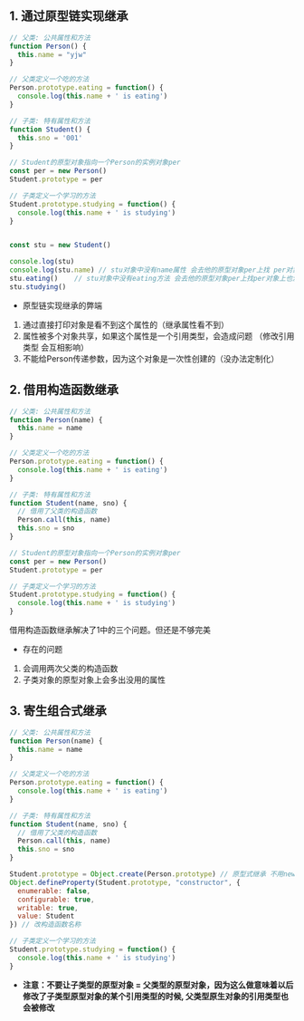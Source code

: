 ## 1. 通过原型链实现继承



```javascript
// 父类: 公共属性和方法
function Person() {
  this.name = "yjw"
}

// 父类定义一个吃的方法
Person.prototype.eating = function() {
  console.log(this.name + ' is eating')
}

// 子类: 特有属性和方法
function Student() {
  this.sno = '001'
}

// Student的原型对象指向一个Person的实例对象per
const per = new Person()
Student.prototype = per

// 子类定义一个学习的方法
Student.prototype.studying = function() {
  console.log(this.name + ' is studying')
}


const stu = new Student()

console.log(stu)
console.log(stu.name) // stu对象中没有name属性 会去他的原型对象per上找 per对象上有name属性
stu.eating()	// stu对象中没有eating方法 会去他的原型对象per上找per对象上也没eating方法 再往上去per的原型对象上找 per的原型对象上有eating方法
stu.studying()
```

- 原型链实现继承的弊端

1. 通过直接打印对象是看不到这个属性的（继承属性看不到）
2. 属性被多个对象共享，如果这个属性是一个引用类型，会造成问题 （修改引用类型 会互相影响）
3. 不能给Person传递参数，因为这个对象是一次性创建的（没办法定制化）



## 2. 借用构造函数继承

```javascript
// 父类: 公共属性和方法
function Person(name) {
  this.name = name
}

// 父类定义一个吃的方法
Person.prototype.eating = function() {
  console.log(this.name + ' is eating')
}

// 子类: 特有属性和方法
function Student(name, sno) {
  // 借用了父类的构造函数
  Person.call(this, name)
  this.sno = sno
}

// Student的原型对象指向一个Person的实例对象per
const per = new Person()
Student.prototype = per

// 子类定义一个学习的方法
Student.prototype.studying = function() {
  console.log(this.name + ' is studying')
}
```

借用构造函数继承解决了1中的三个问题。但还是不够完美

- 存在的问题

1. 会调用两次父类的构造函数
2. 子类对象的原型对象上会多出没用的属性



## 3. 寄生组合式继承

```javascript
// 父类: 公共属性和方法
function Person(name) {
  this.name = name
}

// 父类定义一个吃的方法
Person.prototype.eating = function() {
  console.log(this.name + ' is eating')
}

// 子类: 特有属性和方法
function Student(name, sno) {
  // 借用了父类的构造函数
  Person.call(this, name)
  this.sno = sno
}

Student.prototype = Object.create(Person.prototype) // 原型式继承 不用new Person()多调用父类构造函数了
Object.defineProperty(Student.prototype, "constructor", {
  enumerable: false,
  configurable: true,
  writable: true,
  value: Student
}) // 改构造函数名称

// 子类定义一个学习的方法
Student.prototype.studying = function() {
  console.log(this.name + ' is studying')
}

```



-  **注意：不要让子类型的原型对象 = 父类型的原型对象，因为这么做意味着以后修改了子类型原型对象的某个引用类型的时候, 父类型原生对象的引用类型也会被修改**

